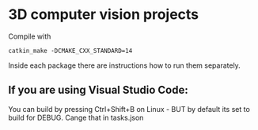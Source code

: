# 3D computer vision projects

Compile with 

    catkin_make -DCMAKE_CXX_STANDARD=14

Inside each package there are instructions how to run them separately.


## If you are using Visual Studio Code:
You can build by pressing Ctrl+Shift+B on Linux - BUT by default its set to build for DEBUG. Cange that in tasks.json